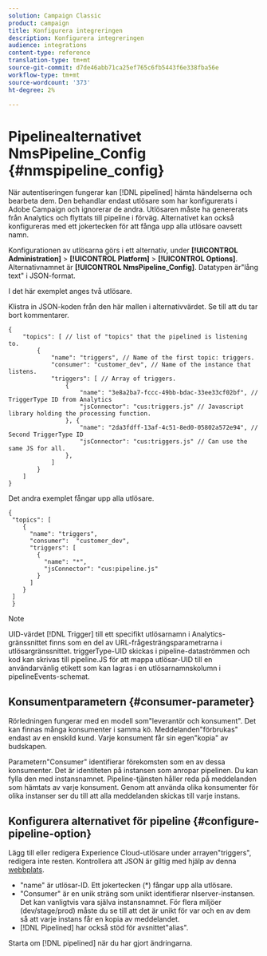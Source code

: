 ```yaml
---
solution: Campaign Classic
product: campaign
title: Konfigurera integreringen
description: Konfigurera integreringen
audience: integrations
content-type: reference
translation-type: tm+mt
source-git-commit: d7de46abb71ca25ef765c6fb5443f6e338fba56e
workflow-type: tm+mt
source-wordcount: '373'
ht-degree: 2%

---
```



# Pipelinealternativet NmsPipeline_Config {#nmspipeline_config}

När autentiseringen fungerar kan [!DNL pipelined] hämta händelserna och bearbeta dem. Den behandlar endast utlösare som har konfigurerats i Adobe Campaign och ignorerar de andra. Utlösaren måste ha genererats från Analytics och flyttats till pipeline i förväg.
Alternativet kan också konfigureras med ett jokertecken för att fånga upp alla utlösare oavsett namn.

Konfigurationen av utlösarna görs i ett alternativ, under **[!UICONTROL Administration]** > **[!UICONTROL Platform]** > **[!UICONTROL Options]**. Alternativnamnet är **[!UICONTROL NmsPipeline_Config]**. Datatypen är&quot;lång text&quot; i JSON-format.

I det här exemplet anges två utlösare.

Klistra in JSON-koden från den här mallen i alternativvärdet. Se till att du tar bort kommentarer.

```
{
    "topics": [ // list of "topics" that the pipelined is listening to.
        {
            "name": "triggers", // Name of the first topic: triggers.
            "consumer": "customer_dev", // Name of the instance that listens. 
            "triggers": [ // Array of triggers. 
                {
                    "name": "3e8a2ba7-fccc-49bb-bdac-33ee33cf02bf", // TriggerType ID from Analytics 
                    "jsConnector": "cus:triggers.js" // Javascript library holding the processing function.
                }, {
                    "name": "2da3fdff-13af-4c51-8ed0-05802a572e94", // Second TriggerType ID 
                    "jsConnector": "cus:triggers.js" // Can use the same JS for all.
                },
            ]
        }
    ]
}
```

Det andra exemplet fångar upp alla utlösare.

```
{
 "topics": [
    {
      "name": "triggers",
      "consumer":  "customer_dev",
      "triggers": [
        {
          "name": "*",
          "jsConnector": "cus:pipeline.js"
        }
      ]
    }
 ]
 }
```

>[!NOTE]
>
>UID-värdet [!DNL Trigger] till ett specifikt utlösarnamn i Analytics-gränssnittet finns som en del av URL-frågesträngsparametrarna i utlösargränssnittet. triggerType-UID skickas i pipeline-dataströmmen och kod kan skrivas till pipeline.JS för att mappa utlösar-UID till en användarvänlig etikett som kan lagras i en utlösarnamnskolumn i pipelineEvents-schemat.

## Konsumentparametern {#consumer-parameter}

Rörledningen fungerar med en modell som&quot;leverantör och konsument&quot;. Det kan finnas många konsumenter i samma kö. Meddelanden&quot;förbrukas&quot; endast av en enskild kund. Varje konsument får sin egen&quot;kopia&quot; av budskapen.

Parametern&quot;Consumer&quot; identifierar förekomsten som en av dessa konsumenter. Det är identiteten på instansen som anropar pipelinen. Du kan fylla den med instansnamnet. Pipeline-tjänsten håller reda på meddelanden som hämtats av varje konsument. Genom att använda olika konsumenter för olika instanser ser du till att alla meddelanden skickas till varje instans.

## Konfigurera alternativet för pipeline {#configure-pipeline-option}

Lägg till eller redigera Experience Cloud-utlösare under arrayen&quot;triggers&quot;, redigera inte resten.
Kontrollera att JSON är giltig med hjälp av denna [webbplats](http://jsonlint.com/).

* &quot;name&quot; är utlösar-ID. Ett jokertecken (*) fångar upp alla utlösare.
* &quot;Consumer&quot; är en unik sträng som unikt identifierar nlserver-instansen. Det kan vanligtvis vara själva instansnamnet. För flera miljöer (dev/stage/prod) måste du se till att det är unikt för var och en av dem så att varje instans får en kopia av meddelandet.
* [!DNL Pipelined] har också stöd för avsnittet&quot;alias&quot;.

Starta om [!DNL pipelined] när du har gjort ändringarna.
